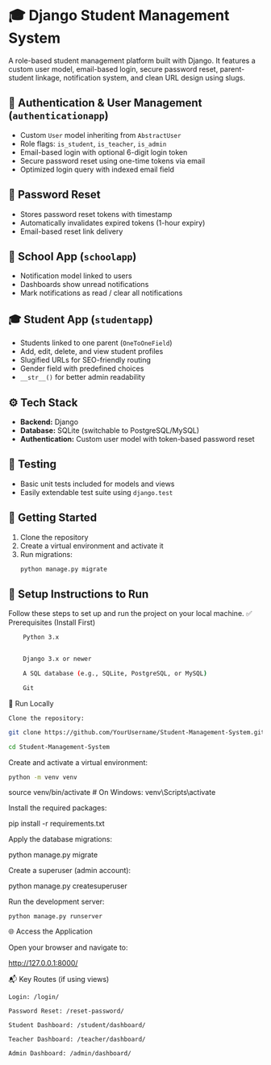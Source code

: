 # 🎓 Django Student Management System

A role-based student management platform built with Django. It features a custom user model, email-based login, secure password reset, parent-student linkage, notification system, and clean URL design using slugs.

## 🔐 Authentication & User Management (`authenticationapp`)

- Custom `User` model inheriting from `AbstractUser`
- Role flags: `is_student`, `is_teacher`, `is_admin`
- Email-based login with optional 6-digit login token
- Secure password reset using one-time tokens via email
- Optimized login query with indexed email field

## 📧 Password Reset

- Stores password reset tokens with timestamp
- Automatically invalidates expired tokens (1-hour expiry)
- Email-based reset link delivery

## 🏫 School App (`schoolapp`)

- Notification model linked to users
- Dashboards show unread notifications
- Mark notifications as read / clear all notifications

## 🎓 Student App (`studentapp`)

- Students linked to one parent (`OneToOneField`)
- Add, edit, delete, and view student profiles
- Slugified URLs for SEO-friendly routing
- Gender field with predefined choices
- `__str__()` for better admin readability

## ⚙️ Tech Stack

- **Backend:** Django
- **Database:** SQLite (switchable to PostgreSQL/MySQL)
- **Authentication:** Custom user model with token-based password reset

## 🧪 Testing

- Basic unit tests included for models and views
- Easily extendable test suite using `django.test`

## 🚀 Getting Started

1. Clone the repository
2. Create a virtual environment and activate it
3. Run migrations:
   ```bash
   python manage.py migrate

## 🚀 Setup Instructions to Run

Follow these steps to set up and run the project on your local machine.
✅ Prerequisites (Install First)
```bash
    Python 3.x
```
```bash

    Django 3.x or newer
```
```bash
    A SQL database (e.g., SQLite, PostgreSQL, or MySQL)
```
```bash
    Git
```
🧾 Run Locally

    Clone the repository:
```bash
git clone https://github.com/YourUsername/Student-Management-System.git
```
```bash
cd Student-Management-System
```

Create and activate a virtual environment:
```bash
python -m venv venv
```

source venv/bin/activate   # On Windows: venv\Scripts\activate

Install the required packages:

pip install -r requirements.txt

Apply the database migrations:

python manage.py migrate

Create a superuser (admin account):

python manage.py createsuperuser

Run the development server:

    python manage.py runserver

🌐 Access the Application

Open your browser and navigate to:

http://127.0.0.1:8000/

📬 Key Routes (if using views)

    Login: /login/

    Password Reset: /reset-password/

    Student Dashboard: /student/dashboard/

    Teacher Dashboard: /teacher/dashboard/

    Admin Dashboard: /admin/dashboard/
